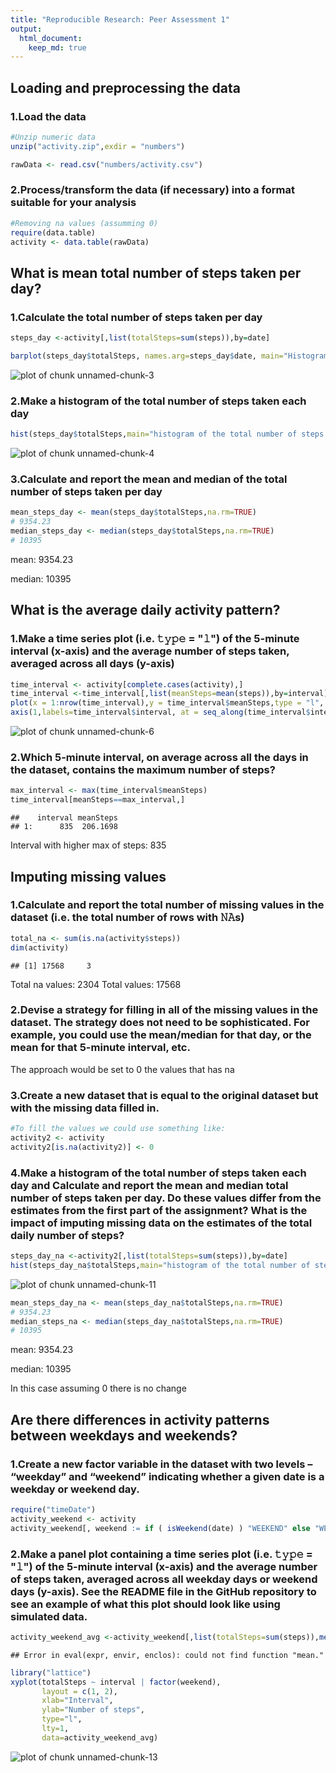 ```yaml
---
title: "Reproducible Research: Peer Assessment 1"
output: 
  html_document:
    keep_md: true
---
```


## Loading and preprocessing the data
### 1.Load the data

```r
#Unzip numeric data
unzip("activity.zip",exdir = "numbers")

rawData <- read.csv("numbers/activity.csv")
```

### 2.Process/transform the data (if necessary) into a format suitable for your analysis

```r
#Removing na values (assumming 0)
require(data.table)
activity <- data.table(rawData)
```

## What is mean total number of steps taken per day?
### 1.Calculate the total number of steps taken per day

```r
steps_day <-activity[,list(totalSteps=sum(steps)),by=date]

barplot(steps_day$totalSteps, names.arg=steps_day$date, main="Histogram of the total number of steps taken each day", 	ylab="steps")
```

![plot of chunk unnamed-chunk-3](figure/unnamed-chunk-3-1.png)

### 2.Make a histogram of the total number of steps taken each day

```r
hist(steps_day$totalSteps,main="histogram of the total number of steps taken each day",xlab="Steps/day")
```

![plot of chunk unnamed-chunk-4](figure/unnamed-chunk-4-1.png)

### 3.Calculate and report the mean and median of the total number of steps taken per day

```r
mean_steps_day <- mean(steps_day$totalSteps,na.rm=TRUE)
# 9354.23
median_steps_day <- median(steps_day$totalSteps,na.rm=TRUE)
# 10395
```

mean: 9354.23

median: 10395


## What is the average daily activity pattern?

### 1.Make a time series plot (i.e. 𝚝𝚢𝚙𝚎 = "𝚕") of the 5-minute interval (x-axis) and the average number of steps taken, averaged across all days (y-axis)


```r
time_interval <- activity[complete.cases(activity),]
time_interval <-time_interval[,list(meanSteps=mean(steps)),by=interval]
plot(x = 1:nrow(time_interval),y = time_interval$meanSteps,type = "l",     xlab="Intervals", ylab = "Average/day", xaxt = "n")
axis(1,labels=time_interval$interval, at = seq_along(time_interval$interval) )
```

![plot of chunk unnamed-chunk-6](figure/unnamed-chunk-6-1.png)
  
### 2.Which 5-minute interval, on average across all the days in the dataset, contains the maximum number of steps?

```r
max_interval <- max(time_interval$meanSteps)
time_interval[meanSteps==max_interval,]
```

```
##    interval meanSteps
## 1:      835  206.1698
```

Interval with higher max of steps: 835

## Imputing missing values

### 1.Calculate and report the total number of missing values in the dataset (i.e. the total number of rows with 𝙽𝙰s)

```r
total_na <- sum(is.na(activity$steps))
dim(activity)
```

```
## [1] 17568     3
```

Total na values: 2304
Total values: 17568

### 2.Devise a strategy for filling in all of the missing values in the dataset. The strategy does not need to be sophisticated. For example, you could use the mean/median for that day, or the mean for that 5-minute interval, etc.

The approach would be set to 0 the values that has na


### 3.Create a new dataset that is equal to the original dataset but with the missing data filled in.


```r
#To fill the values we could use something like:
activity2 <- activity
activity2[is.na(activity2)] <- 0
```



### 4.Make a histogram of the total number of steps taken each day and Calculate and report the mean and median total number of steps taken per day. Do these values differ from the estimates from the first part of the assignment? What is the impact of imputing missing data on the estimates of the total daily number of steps?

```r
steps_day_na <-activity2[,list(totalSteps=sum(steps)),by=date]
hist(steps_day_na$totalSteps,main="histogram of the total number of steps taken each day NA to 0",xlab="Steps/day")
```

![plot of chunk unnamed-chunk-11](figure/unnamed-chunk-11-1.png)

```r
mean_steps_day_na <- mean(steps_day_na$totalSteps,na.rm=TRUE)
# 9354.23
median_steps_na <- median(steps_day_na$totalSteps,na.rm=TRUE)
# 10395
```

mean: 9354.23

median: 10395

In this case assuming 0 there is no change


## Are there differences in activity patterns between weekdays and weekends?

### 1.Create a new factor variable in the dataset with two levels – “weekday” and “weekend” indicating whether a given date is a weekday or weekend day.


```r
require("timeDate")
activity_weekend <- activity
activity_weekend[, weekend := if ( isWeekend(date) ) "WEEKEND" else "WEEKDAY", by = 1:nrow(activity_weekend)]
```

### 2.Make a panel plot containing a time series plot (i.e. 𝚝𝚢𝚙𝚎 = "𝚕") of the 5-minute interval (x-axis) and the average number of steps taken, averaged across all weekday days or weekend days (y-axis). See the README file in the GitHub repository to see an example of what this plot should look like using simulated data.


```r
activity_weekend_avg <-activity_weekend[,list(totalSteps=sum(steps)),mean.(inte, na.rm=TRUErval, weekend)]
```

```
## Error in eval(expr, envir, enclos): could not find function "mean."
```

```r
library("lattice")
xyplot(totalSteps ~ interval | factor(weekend),
       layout = c(1, 2),
       xlab="Interval",
       ylab="Number of steps",
       type="l",
       lty=1,
       data=activity_weekend_avg)
```

![plot of chunk unnamed-chunk-13](figure/unnamed-chunk-13-1.png)


